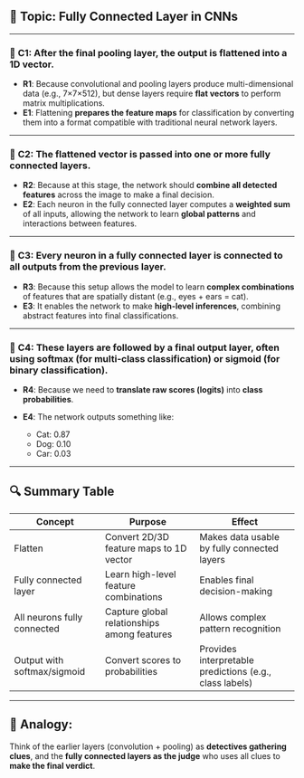 ## 🧠 **Topic: Fully Connected Layer in CNNs**

---

### 🔹 **C1**: After the final pooling layer, the output is **flattened** into a 1D vector.

* **R1**: Because convolutional and pooling layers produce multi-dimensional data (e.g., 7×7×512), but dense layers require **flat vectors** to perform matrix multiplications.
* **E1**: Flattening **prepares the feature maps** for classification by converting them into a format compatible with traditional neural network layers.

---

### 🔹 **C2**: The flattened vector is passed into one or more **fully connected layers**.

* **R2**: Because at this stage, the network should **combine all detected features** across the image to make a final decision.
* **E2**: Each neuron in the fully connected layer computes a **weighted sum** of all inputs, allowing the network to learn **global patterns** and interactions between features.

---

### 🔹 **C3**: Every neuron in a fully connected layer is connected to **all outputs** from the previous layer.

* **R3**: Because this setup allows the model to learn **complex combinations** of features that are spatially distant (e.g., eyes + ears = cat).
* **E3**: It enables the network to make **high-level inferences**, combining abstract features into final classifications.

---

### 🔹 **C4**: These layers are followed by a final **output layer**, often using **softmax** (for multi-class classification) or **sigmoid** (for binary classification).

* **R4**: Because we need to **translate raw scores (logits)** into **class probabilities**.
* **E4**: The network outputs something like:

  * Cat: 0.87
  * Dog: 0.10
  * Car: 0.03

---

## 🔍 Summary Table

| Concept                     | Purpose                                     | Effect                                                  |
| --------------------------- | ------------------------------------------- | ------------------------------------------------------- |
| Flatten                     | Convert 2D/3D feature maps to 1D vector     | Makes data usable by fully connected layers             |
| Fully connected layer       | Learn high-level feature combinations       | Enables final decision-making                           |
| All neurons fully connected | Capture global relationships among features | Allows complex pattern recognition                      |
| Output with softmax/sigmoid | Convert scores to probabilities             | Provides interpretable predictions (e.g., class labels) |

---

## 🎯 Analogy:

Think of the earlier layers (convolution + pooling) as **detectives gathering clues**, and the **fully connected layers as the judge** who uses all clues to **make the final verdict**.

